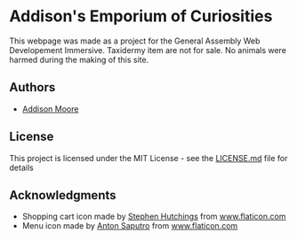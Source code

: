 # Addison's Emporium of Curiosities

This webpage was made as a project for the General Assembly Web Developement Immersive.
Taxidermy item are not for sale. No animals were harmed during the making of this site.

## Authors

- [Addison Moore](https://github.com/addison912)

## License

This project is licensed under the MIT License - see the [LICENSE.md](LICENSE.md) file for details

## Acknowledgments

- Shopping cart icon made by [Stephen Hutchings](https://www.flaticon.com/authors/stephen-hutchings) from www.flaticon.com
- Menu icon made by [Anton Saputro](https://www.flaticon.com/authors/anton-saputro) from www.flaticon.com